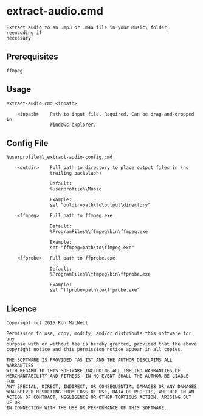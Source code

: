extract-audio.cmd
=================

    Extract audio to an .mp3 or .m4a file in your Music\ folder, reencoding if
    necessary

Prerequisites
-------------

    ffmpeg

Usage
-----

    extract-audio.cmd <inpath>

        <inpath>    Path to input file. Required. Can be drag-and-dropped in
                    Windows explorer.

Config File
-----------

    %userprofile%\_extract-audio-config.cmd

        <outdir>    Full path to directory to place output files in (no
                    trailing backslash)

                    Default:
                    %userprofile%\Music

                    Example:
                    set "outdir=path\to\output\directory"

        <ffmpeg>    Full path to ffmpeg.exe

                    Default:
                    %ProgramFiles%\ffmpeg\bin\ffmpeg.exe

                    Example:
                    set "ffmpeg=path\to\ffmpeg.exe"

        <ffprobe>   Full path to ffprobe.exe

                    Default:
                    %ProgramFiles%\ffmpeg\bin\ffprobe.exe

                    Example:
                    set "ffprobe=path\to\ffprobe.exe"

Licence
-------

    Copyright (c) 2015 Ron MacNeil

    Permission to use, copy, modify, and/or distribute this software for any
    purpose with or without fee is hereby granted, provided that the above
    copyright notice and this permission notice appear in all copies.

    THE SOFTWARE IS PROVIDED "AS IS" AND THE AUTHOR DISCLAIMS ALL WARRANTIES
    WITH REGARD TO THIS SOFTWARE INCLUDING ALL IMPLIED WARRANTIES OF
    MERCHANTABILITY AND FITNESS. IN NO EVENT SHALL THE AUTHOR BE LIABLE FOR
    ANY SPECIAL, DIRECT, INDIRECT, OR CONSEQUENTIAL DAMAGES OR ANY DAMAGES
    WHATSOEVER RESULTING FROM LOSS OF USE, DATA OR PROFITS, WHETHER IN AN
    ACTION OF CONTRACT, NEGLIGENCE OR OTHER TORTIOUS ACTION, ARISING OUT OF OR
    IN CONNECTION WITH THE USE OR PERFORMANCE OF THIS SOFTWARE.
